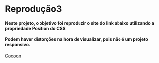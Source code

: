# Reprodução3
#### Neste projeto, o objetivo foi reproduzir o site do link abaixo utilizando a propriedade Position do CSS
#### Podem haver distorções na hora de visualizar, pois não é um projeto responsivo.
[Cocoon](https://preview.colorlib.com/theme/cocoon/)